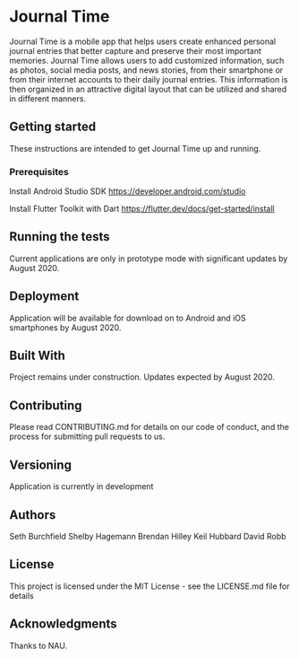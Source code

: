 # Journal Time

 Journal Time is a mobile app that helps users create enhanced personal journal entries that better capture and preserve their most important memories.  Journal Time allows users to add customized information, such as photos, social media posts, and news stories, from their smartphone or from their internet accounts to their daily journal entries.  This information is then organized in an attractive digital layout that can be utilized and shared in different manners.  

## Getting started

These instructions are intended to get Journal Time up and running.  

### Prerequisites

Install Android Studio SDK
https://developer.android.com/studio

Install Flutter Toolkit with Dart
https://flutter.dev/docs/get-started/install

## Running the tests
Current applications are only in prototype mode with significant updates by August 2020.

## Deployment
Application will be available for download on to Android and iOS smartphones by August 2020.  

## Built With
Project remains under construction.  Updates expected by August 2020.  

## Contributing

Please read CONTRIBUTING.md for details on our code of conduct, and the process for submitting pull requests to us.

## Versioning

Application is currently in development

## Authors

Seth Burchfield
Shelby Hagemann
Brendan Hilley
Keil Hubbard
David Robb

## License

This project is licensed under the MIT License - see the LICENSE.md file for details

## Acknowledgments

Thanks to NAU.
